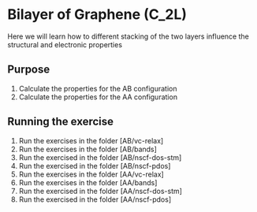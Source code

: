 # Bilayer of Graphene (C_2L)
Here we will learn how to different stacking of the two layers influence the structural and electronic properties

## Purpose
  1. Calculate the properties for the AB configuration 
  2. Calculate the properties for the AA configuration

## Running the exercise
  1. Run the exercises in the folder [AB/vc-relax]
  2. Run the exercises in the folder [AB/bands]
  3. Run the exercised in the folder [AB/nscf-dos-stm]
  4. Run the exercised in the folder [AB/nscf-pdos]
  5. Run the exercises in the folder [AA/vc-relax]
  6. Run the exercises in the folder [AA/bands]
  7. Run the exercised in the folder [AA/nscf-dos-stm]
  8. Run the exercised in the folder [AA/nscf-pdos]
